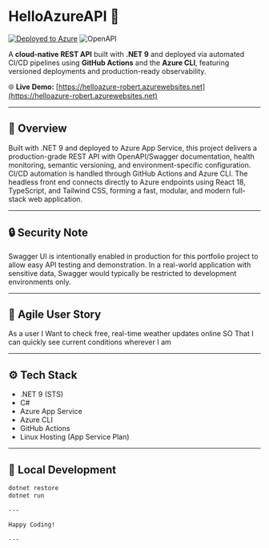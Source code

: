 # HelloAzureAPI 🚀  

[![Deployed to Azure](https://img.shields.io/badge/Deployed%20to-Azure-blue?logo=microsoftazure&logoColor=white)](https://azure.microsoft.com)
![OpenAPI](https://img.shields.io/badge/Documented%20with-OpenAPI-green?logo=openapiinitiative&logoColor=white)

A **cloud-native REST API** built with **.NET 9** and deployed via automated CI/CD pipelines using **GitHub Actions** and the **Azure CLI**, featuring versioned deployments and production-ready observability.

🌐 **Live Demo:** [https://helloazure-robert.azurewebsites.net](https://helloazure-robert.azurewebsites.net)

---

## 🧠 Overview  
Built with .NET 9 and deployed to Azure App Service, this project delivers a production-grade REST API with OpenAPI/Swagger documentation, health monitoring, semantic versioning, and environment-specific configuration. CI/CD automation is handled through GitHub Actions and Azure CLI. The headless front end connects directly to Azure endpoints using React 18, TypeScript, and Tailwind CSS, forming a fast, modular, and modern full-stack web application.

---

## 🔒 Security Note
Swagger UI is intentionally enabled in production for this portfolio project to allow easy API testing and demonstration. In a real-world application with sensitive data, Swagger would typically be restricted to development environments only.

---

## 🧩 Agile User Story
As a user
I Want to check free, real-time weather updates online
SO That I can quickly see current conditions wherever I am

---

## ⚙️ Tech Stack  
- .NET 9 (STS)  
- C#  
- Azure App Service  
- Azure CLI  
- GitHub Actions  
- Linux Hosting (App Service Plan)

---

## 🧩 Local Development  

```bash
dotnet restore
dotnet run

---

Happy Coding!

---
